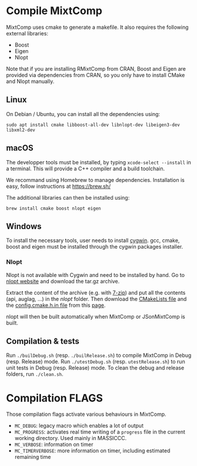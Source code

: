 # Compile MixtComp

MixtComp uses cmake to generate a makefile. It also requires the following external libraries:
- Boost
- Eigen
- Nlopt

Note that if you are installing RMixtComp from CRAN, Boost and Eigen are provided via dependencies from CRAN, so you only have to install CMake and Nlopt manually.

## Linux

On Debian / Ubuntu, you can install all the dependencies using:

```
sudo apt install cmake libboost-all-dev libnlopt-dev libeigen3-dev libxml2-dev
```

## macOS

The developper tools must be installed, by typing `xcode-select --install` in a terminal. This will provide a C++ compiler and a build toolchain.

We recommand using Homebrew to manage dependencies. Installation is easy, follow instructions at https://brew.sh/

The additional libraries can then be installed using:

```
brew install cmake boost nlopt eigen
```

## Windows

To install the necessary tools, user needs to install [cygwin](https://www.cygwin.com/). gcc, cmake, boost and eigen must be installed through the cygwin packages installer.

### Nlopt

Nlopt is not available with Cygwin and need to be installed by hand. Go to [nlopt website](https://nlopt.readthedocs.io/en/latest/#download-and-installation) and download the tar.gz archive.

Extract the content of the archive (e.g. with [7-zip](https://www.7-zip.org/)) and put all the contents (api, auglag, ...) in the *nlopt* folder.
Then download the [CMakeLists file](http://ab-initio.mit.edu/nlopt/CMakeLists.txt) and the [config.cmake.h.in file](http://ab-initio.mit.edu/nlopt/config.cmake.h.in) from this [page](https://nlopt.readthedocs.io/en/latest/NLopt_on_Windows/).

nlopt will then be built automatically when MixtComp or JSonMixtComp is built.

## Compilation & tests

Run `./builDebug.sh` (resp. `./builRelease.sh`) to compile MixtComp in Debug (resp. Release) mode.
Run `./utestDebug.sh` (resp. `utestRelease.sh`) to run unit tests in Debug (resp. Release) mode.
To clean the debug and release folders, run `./clean.sh`.

# Compilation FLAGS

Those compilation flags activate various behaviours in MixtComp.

- `MC_DEBUG`: legacy macro which enables a lot of output
- `MC_PROGRESS`: activates real time writing of a `progress` file in the current working directory. Used mainly in MASSICCC.
- `MC_VERBOSE`: information on timer
- `MC_TIMERVERBOSE`: more information on timer, including estimated remaining time
